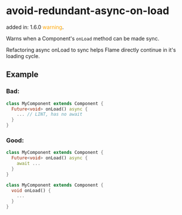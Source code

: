 # avoid-redundant-async-on-load
added in: 1.6.0 <span style="color: orange">warning</span>.

Warns when a Component's `onLoad` method can be made sync.

Refactoring async onLoad to sync helps Flame directly continue in it's loading cycle.

## Example
### Bad:
```dart
class MyComponent extends Component {
  Future<void> onLoad() async {
    ... // LINT, has no await
  }
}
```
### Good:
```dart
class MyComponent extends Component {
  Future<void> onLoad() async {
    await ...
  }
}

class MyComponent extends Component {
  void onLoad() {
    ...
  }
}
```
